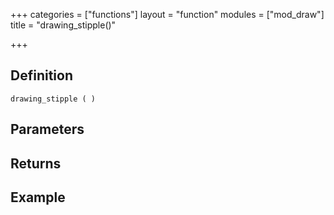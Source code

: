 +++
categories = ["functions"]
layout = "function"
modules = ["mod_draw"]
title = "drawing_stipple()"

+++

## Definition

    drawing_stipple ( )

## Parameters

## Returns

## Example
